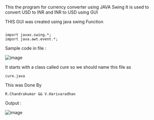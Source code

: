 This the program for currency converter using JAVA Swing 
It is used to convert USD to INR and INR to USD  using GUI 

THIS GUI was created using java swing Function 

```

import javax.swing.*;
import java.awt.event.*;

```
Sample code in file :

![image](https://user-images.githubusercontent.com/61575072/143179848-7f00a885-3f65-46b7-9d3d-9560269a7be0.png)


It starts with a class called cure so we should name this file as

```
cure.java 
```
This was Done By  
```
R.Chandrakumar && V.Harivaradhan
```

Output :

  ![image](https://user-images.githubusercontent.com/61575072/143179689-013edba7-0b37-4491-adcd-c7976851c7c7.png)
